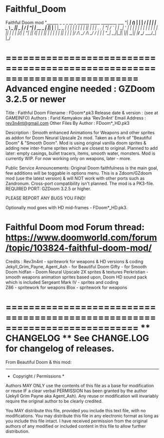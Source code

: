 # Faithful_Doom
Faithful Doom mod
"______    _ _   _      __       _  ______ _____  ________  ___ 
"|  ___|  (_) | | |    / _|     | | |  _  \  _  ||  _  |  \/  | 
"| |_ __ _ _| |_| |__ | |_ _   _| | | | | | | | || | | | .  . | 
"|  _/ _` | | __| '_ \|  _| | | | | | | | | | | || | | | |\/| | 
"| || (_| | | |_| | | | | | |_| | | | |/ /\ \_/ /\ \_/ / |  | | 
"\_| \__,_|_|\__|_| |_|_|  \__,_|_| |___/  \___/  \___/\_|  |_/ 

===========================================================================
Advanced engine needed  : GZDoom 3.2.5 or newer
===========================================================================
Title                   : Faithful Doom
Filename                : FDoom*.pk3
Release date & version  : (see at GAMEINFO)
Authors                 : Farid Kemyakov aka 'Rev3n4nt' 
Email Address           : rev3n4nt@gmail.com
Other Files By Author   : FDoom*_HD.pk3

Description :
Smooth enhanced Animations for Weapons and other sprites as addon for Doom Neural Upscale 2x mod.
Taken as a fork of "Beautiful Doom" & "Smooth Doom".
Mod is using original vanilla doom sprites & adding new inter-frame sprites which are closest to original.
Planned to add later: empty casings, bullet tracers, items, smooth water, monsters.
Mod is currently WIP. For now working only on weapons, later - more.

Public Service Announcements:
Original Doom faithfulness is the main goal, few additions will be toggable in options menu.
This is a Zdoom/GZdoom mod (use the latest version) & will NOT work with other ports such as Zandronum. Cross-port compatibility isn't planned. The mod is a PK3-file.
REQUIRED PORT: GZDoom 3.2.5 or higher.

PLEASE REPORT ANY BUGS YOU FIND!

Optionally mod goes with HD mid-frames - FDoom*_HD.pk3.

Faithful Doom mod Forum thread:
https://www.doomworld.com/forum/topic/103824-faithful-doom-mod/
===========================================================================
Credits :
Rev3n4nt - spritework for weapons & HD versions & coding
Jekyll_Grim_Payne, Agent_Ash - for Beautiful Doom
Gifty - for Smooth Doom
hidfan - Doom Neural Upscale 2X sprites & textures
Perkristian - smooth weapons animation sprites based upon, Doom HD sound pack which is included
Sergeant Mark IV - sprites and coding	
Z86 - spritework for weapons
Blox - spritework for weapons

===========================================================================
** CHANGELOG **
See CHANGE.LOG for changelog of releases.
===========================================================================
From Beautiful Doom & this mod:
****************************************************************************
* Copyright / Permissions *                                  

Authors MAY ONLY use the contents of this file as a base for modification or
reuse IF a clear verbal PERMISSION has been granted by the author
(Jekyll Grim Payne aka Agent_Ash). Any reuse or modification will invariably
require the original author to be clearly credited.

You MAY distribute this file, provided you include this text file, with no
modifications.  You may distribute this file in any electronic format 
as long as you include this file intact. I have received permission from 
the original authors of any modified or included content in this file
to allow further distribution.